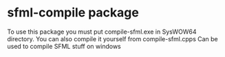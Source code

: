 # sfml-compile package

To use this package you must put compile-sfml.exe in SysWOW64 directory. You can also compile it yourself from compile-sfml.cpps
Can be used to compile SFML stuff on windows
